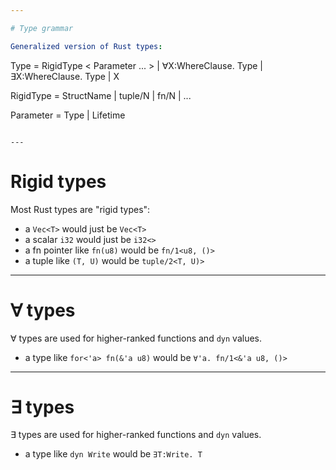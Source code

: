 ```yaml
---

# Type grammar

Generalized version of Rust types:

```
Type = RigidType < Parameter ... >
     | ∀X:WhereClause. Type
     | ∃X:WhereClause. Type
     | X

RigidType = StructName
          | tuple/N
          | fn/N
          | ...

Parameter = Type
          | Lifetime
```

---
```


# Rigid types

Most Rust types are "rigid types":

* a `Vec<T>` would just be `Vec<T>`
* a scalar `i32` would just be `i32<>`
* a fn pointer like `fn(u8)` would be `fn/1<u8, ()>`
* a tuple like `(T, U)` would be `tuple/2<T, U)>`

---

# ∀ types

∀ types are used for higher-ranked functions and `dyn` values.

* a type like `for<'a> fn(&'a u8)` would be `∀'a. fn/1<&'a u8, ()>`

---

# ∃ types

∃ types are used for higher-ranked functions and `dyn` values.

* a type like `dyn Write` would be `∃T:Write. T`


